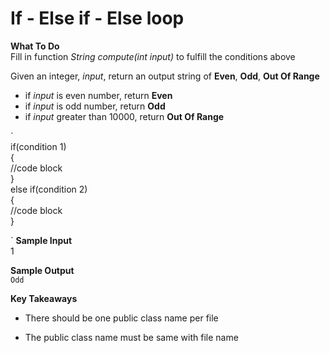 # If - Else if - Else loop

**What To Do**  
Fill in function _String compute(int input)_ to fulfill the conditions above

Given an integer, _input_, return an output string of **Even**, **Odd**, **Out Of Range**  
 
- if _input_ is even number, return **Even**  
- if _input_ is odd number, return **Odd**
- if _input_ greater than 10000, return **Out Of Range**  

`  
    if(condition 1)     
    {      
        //code block      
    }     
    else if(condition 2)      
    {      
        //code block      
    } 

 `
**Sample Input**  
1

**Sample Output**  
`
Odd
`

**Key Takeaways**

- There should be one public class name per file

- The public class name must be same with file name 
